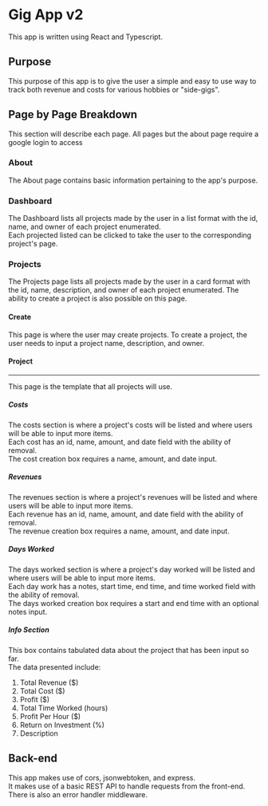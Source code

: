 # Gig App v2

This app is written using React and Typescript.

## Purpose

This purpose of this app is to give the user a simple and easy to use way to track both revenue and costs for various hobbies or "side-gigs".

## Page by Page Breakdown

This section will describe each page. All pages but the about page require a google login to access

### About

The About page contains basic information pertaining to the app's purpose.

### Dashboard

The Dashboard lists all projects made by the user in a list format with the id, name, and owner of each project enumerated.  
Each projected listed can be clicked to take the user to the corresponding project's page.

### Projects

The Projects page lists all projects made by the user in a card format with the id, name, description, and owner of each project enumerated. The ability to create a project is also possible on this page.

#### Create

This page is where the user may create projects. To create a project, the user needs to input a project name, description, and owner.

#### Project

---

This page is the template that all projects will use.

##### Costs

The costs section is where a project's costs will be listed and where users will be able to input more items.  
Each cost has an id, name, amount, and date field with the ability of removal.  
The cost creation box requires a name, amount, and date input.

##### Revenues

The revenues section is where a project's revenues will be listed and where users will be able to input more items.  
Each revenue has an id, name, amount, and date field with the ability of removal.  
The revenue creation box requires a name, amount, and date input.

##### Days Worked

The days worked section is where a project's day worked will be listed and where users will be able to input more items.  
Each day work has a notes, start time, end time, and time worked field with the ability of removal.  
The days worked creation box requires a start and end time with an optional notes input.

##### Info Section

This box contains tabulated data about the project that has been input so far.  
The data presented include:

1. Total Revenue ($)
2. Total Cost ($)
3. Profit ($)
4. Total Time Worked (hours)
5. Profit Per Hour ($)
6. Return on Investment (%)
7. Description

## Back-end

This app makes use of cors, jsonwebtoken, and express.  
It makes use of a basic REST API to handle requests from the front-end. There is also an error handler middleware.
